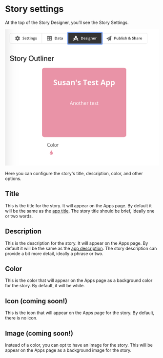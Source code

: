 # Story settings

At the top of the Story Designer, you’ll see the Story Settings. 

![\[Replace image\] Story Settings](../../.gitbook/assets/image%20%2815%29.png)

Here you can configure the story's title, description, color, and other options. 

## Title

This is the title for the story. It will appear on the Apps page. By default it will be the same as the [app title](../app-settings.md#title). The story title should be brief, ideally one or two words.

## Description

This is the description for the story. It will appear on the Apps page. By default it will be the same as the [app description](../app-settings.md#description). The story description can provide a bit more detail, ideally a phrase or two.

## Color

This is the color that will appear on the Apps page as a background color for the story. By default, it will be white.

## Icon \(coming soon!\)

This is the icon that will appear on the Apps page for the story. By default, there is no icon.

## Image \(coming soon!\)

Instead of a color, you can opt to have an image for the story. This will be appear on the Apps page as a background image for the story. 

